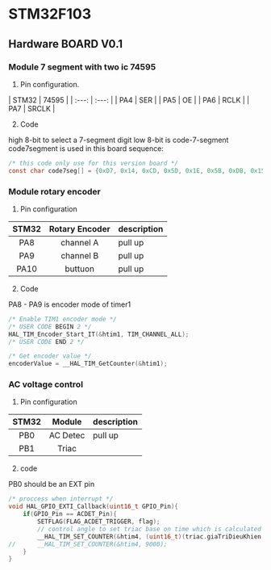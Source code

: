 # STM32F103

## Hardware BOARD V0.1

### Module 7 segment with two ic 74595
1. Pin configuration.

| STM32 | 74595  | <!-- cách ra 1 dòng để git hiểu là xuống hàng -->
| :---: | :---: | <!-- :--- là căn trái :---: là căn giữa ---: là căn phải trong cột -->
| PA4 | SER |
| PA5 | OE |
| PA6 | RCLK |
| PA7 | SRCLK |

2. Code 

high 8-bit to select a 7-segment digit 
low 8-bit is code-7-segment 
code7segment is used in this board sequence:
<!--  có nhiều fotmat khác như c, cpp, js, html,...... -->
```c
/* this code only use for this version board */
const char code7seg[] = {0xD7, 0x14, 0xCD, 0x5D, 0x1E, 0x5B, 0xDB, 0x15, 0xDF, 0x5F};
```
### Module rotary encoder 
1. Pin configuration 

| STM32 | Rotary Encoder | description | 
| :---: | :---: | :--- |
| PA8 | channel A | pull up |
| PA9 | channel B | pull up |
| PA10 | buttuon | pull up |

2. Code

PA8 - PA9 is encoder mode of timer1 
```c
/* Enable TIM1 encoder mode */
/* USER CODE BEGIN 2 */
HAL_TIM_Encoder_Start_IT(&htim1, TIM_CHANNEL_ALL);
/* USER CODE END 2 */

/* Get encoder value */
encoderValue = __HAL_TIM_GetCounter(&htim1);
```

### AC voltage control
1. Pin configuration 

| STM32 | Module | description |
| :---: | :---: | :--- |
| PB0 | AC Detec| pull up |
| PB1 | Triac |  |

2. code 

PB0 should be an EXT pin 
``` c
/* proccess when interrupt */
void HAL_GPIO_EXTI_Callback(uint16_t GPIO_Pin){
	if(GPIO_Pin == ACDET_Pin){
		SETFLAG(FLAG_ACDET_TRIGGER, flag);
        // control angle to set triac base on time which is calculated by PID
		__HAL_TIM_SET_COUNTER(&htim4, (uint16_t)(triac.giaTriDieuKhien * 1000));
//		__HAL_TIM_SET_COUNTER(&htim4, 9000);
	}
}
```